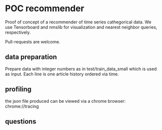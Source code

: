 # POC recommender
Proof of concept of a recommender of time series cathegorical data.
We use Tensorboard and nmslib for visualization and nearest neighbor queries, respectively.

Pull-requests are welcome.
## data preparation
Prepare data with integer numbers as in test/train_data_small which is used as input.
Each line is one article history ordered via time.

## profiling

the json file produced can be viewed via a chrome browser:
    chrome://tracing

## questions 

    